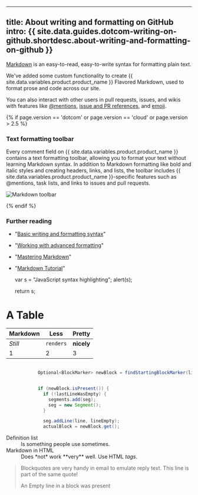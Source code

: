 
---
title: About writing and formatting on GitHub
intro: {{ site.data.guides.dotcom-writing-on-github.shortdesc.about-writing-and-formatting-on-github }}
---

[Markdown](http://daringfireball.net/projects/markdown/) is an easy-to-read, easy-to-write syntax for formatting plain text.

We've added some custom functionality to create {{ site.data.variables.product.product_name }} Flavored Markdown, used to format prose and code across our site.

You can also interact with other users in pull requests, issues, and wikis with features like [@mentions](/articles/basic-writing-and-formatting-syntax/#mentioning-users-and-teams), [issue and PR references](/articles/basic-writing-and-formatting-syntax/#referencing-issues-and-pull-requests), and [emoji](/articles/basic-writing-and-formatting-syntax/#using-emoji).

{% if page.version == 'dotcom' or page.version == 'cloud' or page.version > 2.5 %}

### Text formatting toolbar
Every comment field on {{ site.data.variables.product.product_name }} contains a text formatting toolbar, allowing you to format your text without learning Markdown syntax. In addition to Markdown formatting like bold and italic styles and creating headers, links, and lists, the toolbar includes {{ site.data.variables.product.product_name }}-specific features such as @mentions, task lists, and links to issues and pull requests.

![Markdown toolbar](/assets/images/help/writing/markdown-toolbar.gif)

{% endif %}

### Further reading

- "[Basic writing and formatting syntax](/articles/basic-writing-and-formatting-syntax)"
- "[Working with advanced formatting](/articles/working-with-advanced-formatting)"
- "[Mastering Markdown](https://guides.github.com/features/mastering-markdown/)"
- "[Markdown Tutorial](http://markdowntutorial.com/)"


     var s = "JavaScript syntax highlighting";
     alert(s);
    
     return s;

A Table
=======

Markdown | Less | Pretty
--- | --- | ---
*Still* | `renders` | **nicely**
1 | 2 | 3

```java
            
            Optional<BlockMarker> newBlock = findStartingBlockMarker(line);


            if (newBlock.isPresent()) {
              if (!lastLineWasEmpty) {
                segments.add(seg);
                seg = new Segment();
              }

              seg.addLine(line, lineEmpty);
              actualBlock = newBlock.get();
```

<dl>
  <dt>Definition list</dt>
  <dd>Is something people use sometimes.</dd>

  <dt>Markdown in HTML</dt>
  <dd>Does *not* work **very** well. Use HTML <em>tags</em>.</dd>
</dl>

> Blockquotes are very handy in email to emulate reply text.
> This line is part of the same quote!
>
> An Empty line in a block was present
